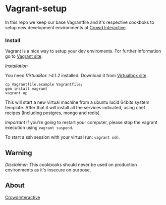 # Vagrant-setup

In this repo we keep our base Vagrantfile and it's respective cookboks
to setup new development environments at [Crowd Interactive](http://www.crowdint.com).

### Install

Vagrant is a nice way to setup your dev enviroments.
For further information go to [Vagrant site](http://vagrantup.com).

_Installation_

You need *VirtualBox >4.1.2* installed. Download it from
[Virtualbox site](http://www.virtualbox.org/wiki/Downloads).

    cp Vagrantfile.example Vagrantfile;
    gem install vagrant
    vagrant up

This will start a new virtual
machine from a ubuntu lucid 64bits system template. After that it will
install all the services indicated, using chef recipes (Including
postgres, mongo and redis).

*Important* if you're going to restart your computer, please stop the
vagrant execution using `vagrant suspend`.

To start a ssh session with your virtual run: `vagrant ssh`.

## Warning

*Disclaimer:* This cookbooks should never be used on production environments as
it's insecure on purpose.

## About

[CrowdInteractive](http://crowdint.com)
